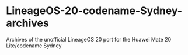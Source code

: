 # LineageOS-20-codename-Sydney-archives
Archives of the unofficial LineageOS 20 port for the Huawei Mate 20 Lite/codename Sydney
